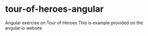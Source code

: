# tour-of-heroes-angular
Angular exercise on Tour of Heroes
This is example provided on the angular.io website
